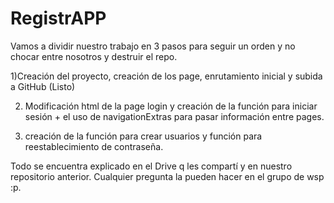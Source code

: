 # RegistrAPP
Vamos a dividir nuestro trabajo en 3 pasos para seguir un orden y no chocar entre nosotros y destruir el repo.

1)Creación del proyecto, creación de los page, enrutamiento inicial y subida a GitHub (Listo)

2) Modificación html de la page login y creación de la función para iniciar sesión + el uso de navigationExtras para pasar información entre pages.

3) creación de la función para crear usuarios y función para reestablecimiento de contraseña.

Todo se encuentra explicado en el Drive q les compartí y en nuestro repositorio anterior.
Cualquier pregunta la pueden hacer en el grupo de wsp :p.

